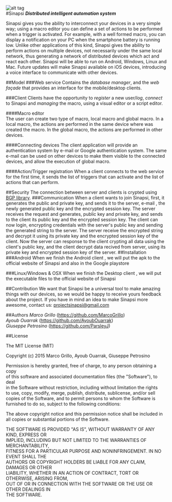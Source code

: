 ![alt tag](http://i61.tinypic.com/1zzszt0.png)   
#Sinapsi
***Distributed intelligent automation system***
  
Sinapsi gives you the ability to interconnect your devices in a very simple way; using a macro editor you can define a 
set of actions to be performed when a trigger is activated. For example, with a well formed macro, you can display a 
notification on your PC when the smartphone battery is running low. Unlike other applications of this kind, 
Sinapsi gives the ability to perform actions on multiple devices, not necessarily under the same local network, 
thus generating a network of distributed devices which act and react each other.
Sinapsi will be able to run on Android, Windows, Linux and Mac. Future updates will make Sinapsi available on 
iOS devices, introducing a voice interface to communicate with other devices.
   
##Model
###Web service
Contains the _database manager_, and the _web façade_ that provides an interface for the mobile/desktop clients. 
   
###Client
Clients have the opportunity to _register_ a new user/_log_, _connect_ to Sinapsi and _managing_ the macro, using a visual editor or a script editor.   
   
####Macro editor   
The user can create two type of macro, local macro and global macro. In a local macro, the actions are performed in the same device where was created the macro. In the global macro, the actions are performed in other devices.
    
####Connecting devices
The client application will provide an authentication system by e-mail or Google authentication system. The same e-mail can be used on other devices to make them visible to the connected devices, and allow the execution of global macro.
   
####Action/Trigger registration
When a client connects to the web service for the first time, it sends the list of triggers that can activate and the list of actions that can perform.
    
##Security
The connection between server and clients is crypted using [BGP library](https://github.com/AyoubOuarrak/Bit-Good-Privacy). 
###Communication
When a client wants to join Sinapsi, first, it generates the public and private key, and sends it to the server, e-mail , the newly generated public key and the encrypted session key. The server receives the request and generates, public key and private key, and sends to the client its public key and the encrypted session key. The client can now login, encrypting credentials with the server's public key and sending the generated string to the server. The server receive the encrypted string and decrypt it using its private key and the encrypted session key of the client. Now the server can response to the client crypting all data using the client's public key, and the client decrypt data recived from server, using its private key and encrypted session key of the server.
##Installation
###Android
When we finish the Android client , we will put the apk to the official website of Sinapsi and also in the Google
playstore  
   
###Linux/Windows & OSX
When we finish the Desktop client , we will put the executable files to the official website of Sinapsi
    
##Contribution
We want that Sinapsi be a universal tool to make amazing things with our devices, so we would be happy to receive yours feedback about the project. If you have in mind an idea to make Sinapsi more awesome, contact us: projectsinapsi@gmail.com

   
##Authors 
_Marco Grillo_ (https://github.com/MarcoGrillo)   
_Ayoub Ouarrak_ (https://github.com/AyoubOuarrak)   
_Giuseppe Petrosino_ (https://github.com/ParsleyJ)   
   
##License
   
The MIT License (MIT) 

Copyright (c) 2015 Marco Grillo, Ayoub Ouarrak, Giuseppe Petrosino   
   
Permission is hereby granted, free of charge, to any person obtaining a copy   
of this software and associated documentation files (the "Software"), to deal   
in the Software without restriction, including without limitation the rights   
to use, copy, modify, merge, publish, distribute, sublicense, and/or sell   
copies of the Software, and to permit persons to whom the Software is   
furnished to do so, subject to the following conditions:   
   
The above copyright notice and this permission notice shall be included in   
all copies or substantial portions of the Software.   
   
THE SOFTWARE IS PROVIDED "AS IS", WITHOUT WARRANTY OF ANY KIND, EXPRESS OR   
IMPLIED, INCLUDING BUT NOT LIMITED TO THE WARRANTIES OF MERCHANTABILITY,   
FITNESS FOR A PARTICULAR PURPOSE AND NONINFRINGEMENT. IN NO EVENT SHALL THE   
AUTHORS OR COPYRIGHT HOLDERS BE LIABLE FOR ANY CLAIM, DAMAGES OR OTHER   
LIABILITY, WHETHER IN AN ACTION OF CONTRACT, TORT OR OTHERWISE, ARISING FROM,   
OUT OF OR IN CONNECTION WITH THE SOFTWARE OR THE USE OR OTHER DEALINGS IN   
THE SOFTWARE.   
